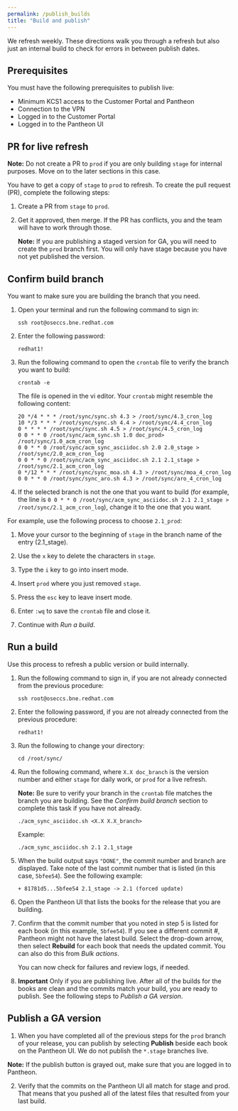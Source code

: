 ```yaml
---
permalink: /publish_builds
title: "Build and publish"
---
```


We refresh weekly. These directions walk you through a refresh but also just an internal build to check for errors in between publish dates.

## Prerequisites

You must have the following prerequisites to publish live:

- Minimum KCS1 access to the Customer Portal and Pantheon
- Connection to the VPN
- Logged in to the Customer Portal
- Logged in to the Pantheon UI 

## PR for live refresh

**Note:** Do not create a PR to `prod` if you are only building `stage` for internal purposes. Move on to the later sections in this case.

You have to get a copy of `stage` to `prod` to refresh. To create the pull request (PR), complete the following steps:

1. Create a PR from `stage` to `prod`. 

2. Get it approved, then merge. If the PR has conflicts, you and the team will have to work through those.

   **Note:** If you are publishing a staged version for GA, you will need to create the `prod` branch first. You will only have stage because you have not yet published the version.
  

## Confirm build branch

You want to make sure you are building the branch that you need.

1. Open your terminal and run the following command to sign in:

   ```
   ssh root@oseccs.bne.redhat.com
   ```

2. Enter the following password: 

   ```
   redhat1!
   ```
   
3. Run the following command to open the `crontab` file to verify the branch you want to build:

   ```
   crontab -e
   ```
   
   The file is opened in the vi editor. Your `crontab` might resemble the following content:
   
   ```
   20 */4 * * * /root/sync/sync.sh 4.3 > /root/sync/4.3_cron_log
   10 */3 * * * /root/sync/sync.sh 4.4 > /root/sync/4.4_cron_log
   0 * * * * /root/sync/sync.sh 4.5 > /root/sync/4.5_cron_log
   0 0 * * 0 /root/sync/acm_sync.sh 1.0 doc_prod> /root/sync/1.0_acm_cron_log
   0 0 * * 0 /root/sync/acm_sync_asciidoc.sh 2.0 2.0_stage > /root/sync/2.0_acm_cron_log
   0 0 * * 0 /root/sync/acm_sync_asciidoc.sh 2.1 2.1_stage > /root/sync/2.1_acm_cron_log
   0 */12 * * * /root/sync/sync_moa.sh 4.3 > /root/sync/moa_4_cron_log
   0 0 * * 0 /root/sync/sync_aro.sh 4.3 > /root/sync/aro_4_cron_log
   ```
   
4. If the selected branch is not the one that you want to build (for example, the line is `0 0 * * 0 /root/sync/acm_sync_asciidoc.sh 2.1 2.1_stage > /root/sync/2.1_acm_cron_log`), change it to the one that you want. 

For example, use the following process to choose `2.1_prod`: 

  1. Move your cursor to the beginning of `stage` in the branch name of the entry (2.1_stage). 
  2. Use the `x` key to delete the characters in `stage`.
  3. Type the `i` key to go into insert mode.
  4. Insert `prod` where you just removed `stage`.
  5. Press the `esc` key to leave insert mode. 

5. Enter `:wq` to save the `crontab` file and close it. 
   
6. Continue with _Run a build_.

## Run a build

Use this process to refresh a public version or build internally.

1. Run the following command to sign in, if you are not already connected from the previous procedure:

   ```
   ssh root@oseccs.bne.redhat.com
   ```

2. Enter the following password, if you are not already connected from the previous procedure: 

   ```
   redhat1!
   ```

3. Run the following to change your directory: 

   ```
   cd /root/sync/
   ```

4. Run the following command, where `X.X doc_branch` is the version number and either `stage` for daily work, or `prod` for a live refresh. 

   **Note:** Be sure to verify your branch in the `crontab` file matches the branch you are building. See the _Confirm build branch_ section to complete this task if you have not already.

   ```
   ./acm_sync_asciidoc.sh <X.X X.X_branch>
   ```
   Example:

   ```
   ./acm_sync_asciidoc.sh 2.1 2.1_stage 
   ```
   
5. When the build output says `"DONE"`, the commit number and branch are displayed. Take note of the last commit number that is listed (in this case, `5bfee54`). See the following example:

   ```
   + 81781d5...5bfee54 2.1_stage -> 2.1 (forced update)
   ```

6. Open the Pantheon UI that lists the books for the release that you are building. 

7. Confirm that the commit number that you noted in step 5 is listed for each book (in this example, `5bfee54`). If you see a different commit #, Pantheon might not have the latest build. Select the drop-down arrow, then select **Rebuild** for each book that needs the updated commit. You can also do this from _Bulk actions_. 

   You can now check for failures and review logs, if needed.

8. **Important** Only if you are publishing live. After all of the builds for the books are clean and the commits match your build, you are ready to publish. See the following steps to _Publish a GA version_.

## Publish a GA version
   
1. When you have completed all of the previous steps for the `prod` branch of your release, you can publish by selecting **Publish** beside each book on the Pantheon UI. We do not publish the `*.stage` branches live. 

**Note:** If the publish button is grayed out, make sure that you are logged in to Pantheon. 

2. Verify that the commits on the Pantheon UI all match for stage and prod. That means that you pushed all of the latest files that resulted from your last build. 
